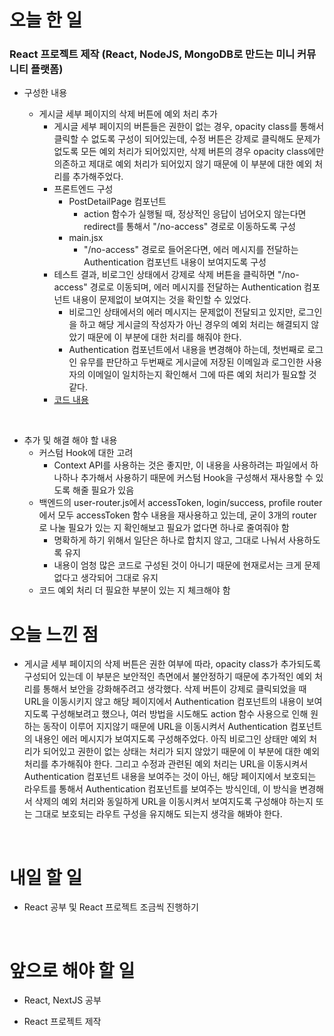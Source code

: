 # 오늘 한 일

### React 프로젝트 제작 (React, NodeJS, MongoDB로 만드는 미니 커뮤니티 플랫폼)

- 구성한 내용

  - 게시글 세부 페이지의 삭제 버튼에 예외 처리 추가
    - 게시글 세부 페이지의 버튼들은 권한이 없는 경우, opacity class를 통해서 클릭할 수 없도록 구성이 되어있는데, 수정 버튼은 강제로 클릭해도 문제가 없도록 모든 예외 처리가 되어있지만, 삭제 버튼의 경우 opacity class에만 의존하고 제대로 예외 처리가 되어있지 않기 때문에 이 부분에 대한 예외 처리를 추가해주었다.
    - 프론트엔드 구성
      - PostDetailPage 컴포넌트
        - action 함수가 실행될 때, 정상적인 응답이 넘어오지 않는다면 redirect를 통해서 "/no-access" 경로로 이동하도록 구성
      - main.jsx
        - "/no-access" 경로로 들어온다면, 에러 메시지를 전달하는 Authentication 컴포넌트 내용이 보여지도록 구성
    - 테스트 결과, 비로그인 상태에서 강제로 삭제 버튼을 클릭하면 "/no-access" 경로로 이동되며, 에러 메시지를 전달하는 Authentication 컴포넌트 내용이 문제없이 보여지는 것을 확인할 수 있었다.
      - 비로그인 상태에서의 에러 메시지는 문제없이 전달되고 있지만, 로그인을 하고 해당 게시글의 작성자가 아닌 경우의 예외 처리는 해결되지 않았기 때문에 이 부분에 대한 처리를 해줘야 한다.
      - Authentication 컴포넌트에서 내용을 변경해야 하는데, 첫번째로 로그인 유무를 판단하고 두번째로 게시글에 저장된 이메일과 로그인한 사용자의 이메일이 일치하는지 확인해서 그에 따른 예외 처리가 필요할 것 같다.
    - [코드 내용](https://github.com/jeongsangtae/mini-community-platform/commit/4e3677448721c265c10e6aa6b7b2751eac1ab6fd)

<br />

- 추가 및 해결 해야 할 내용
  - 커스텀 Hook에 대한 고려
    - Context API를 사용하는 것은 좋지만, 이 내용을 사용하려는 파일에서 하나하나 추가해서 사용하기 때문에 커스텀 Hook을 구성해서 재사용할 수 있도록 해줄 필요가 있음
  - 백엔드의 user-router.js에서 accessToken, login/success, profile router에서 모두 accessToken 함수 내용을 재사용하고 있는데, 굳이 3개의 router로 나눌 필요가 있는 지 확인해보고 필요가 없다면 하나로 줄여줘야 함
    - 명확하게 하기 위해서 일단은 하나로 합치지 않고, 그대로 나눠서 사용하도록 유지
    - 내용이 엄청 많은 코드로 구성된 것이 아니기 때문에 현재로서는 크게 문제 없다고 생각되어 그대로 유지
  - 코드 예외 처리 더 필요한 부분이 있는 지 체크해야 함

# 오늘 느낀 점

- 게시글 세부 페이지의 삭제 버튼은 권한 여부에 따라, opacity class가 추가되도록 구성되어 있는데 이 부분은 보안적인 측면에서 불안정하기 때문에 추가적인 예외 처리를 통해서 보안을 강화해주려고 생각했다. 삭제 버튼이 강제로 클릭되었을 때 URL을 이동시키지 않고 해당 페이지에서 Authentication 컴포넌트의 내용이 보여지도록 구성해보려고 했으나, 여러 방법을 시도해도 action 함수 사용으로 인해 원하는 동작이 이루어 지지않기 때문에 URL을 이동시켜서 Authentication 컴포넌트의 내용인 에러 메시지가 보여지도록 구성해주었다. 아직 비로그인 상태만 예외 처리가 되어있고 권한이 없는 상태는 처리가 되지 않았기 때문에 이 부분에 대한 예외 처리를 추가해줘야 한다. 그리고 수정과 관련된 예외 처리는 URL을 이동시켜서 Authentication 컴포넌트 내용을 보여주는 것이 아닌, 해당 페이지에서 보호되는 라우트를 통해서 Authentication 컴포넌트를 보여주는 방식인데, 이 방식을 변경해서 삭제의 예외 처리와 동일하게 URL을 이동시켜서 보여지도록 구성해야 하는지 또는 그대로 보호되는 라우트 구성을 유지해도 되는지 생각을 해봐야 한다.

<br />

# 내일 할 일

- React 공부 및 React 프로젝트 조금씩 진행하기

<br />

# 앞으로 해야 할 일

- React, NextJS 공부

- React 프로젝트 제작
